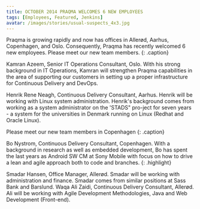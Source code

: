 ```yaml
---
title: OCTOBER 2014 PRAQMA WELCOMES 6 NEW EMPLOYEES
tags: [Employees, Featured, Jenkins]
avatar: /images/stories/usual-suspects_4x3.jpg
---
```


Praqma is growing rapidly and now has offices in Allerød, Aarhus, Copenhagen, and Oslo. Consequently, Praqma has recently welcomed 6 new employees. Please meet our new team members.
{: .caption}
<!--break-->

Kamran Azeem, Senior IT Operations Consultant, Oslo. With his strong background in IT Operations, Kamran will strengthen Praqma capabilities in the area of supporting our customers in setting up a proper infrastructure for Continuous Delivery and DevOps.

Henrik Rene Neagh, Continuous Delivery Consultant, Aarhus. Henrik will be working with Linux system administration. Henrik's background comes from working as a system administrator on the 'STADS" pro-ject for seven years - a system for the universities in Denmark running on Linux (Redhat and Oracle Linux).

Please meet our new team members in Copenhagen
{: .caption}

Bo Nystrom, Continuous Delivery Consultant, Copenhagen. With a background in research as well as embedded development, Bo has spent the last years as Android SW CM at Sony Mobile with focus on how to drive a lean and agile approach both to code and branches.
{: .highlight}

Smadar Hansen, Office Manager, Allerød. Smadar will be working with administration and finance. Smadar comes from similar positions at Sass Bank and Barslund.
Waqa Ali Zaidi, Continuous Delivery Consultant, Allerød. Ali will be working with Agile Development Methodologies, Java and Web Development (Front-end).
